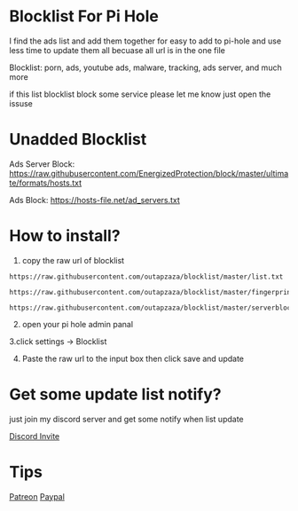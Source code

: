 # Blocklist For Pi Hole
I find the ads list and add them together for easy to add to pi-hole and use less time to update them all becuase all url is in the one file

Blocklist: porn, ads, youtube ads, malware, tracking, ads server, and much more

if this list blocklist block some service please let me know just open the issuse

# Unadded Blocklist

Ads Server Block: https://raw.githubusercontent.com/EnergizedProtection/block/master/ultimate/formats/hosts.txt

Ads Block: https://hosts-file.net/ad_servers.txt

# How to install?
1. copy the raw url of blocklist 
```
https://raw.githubusercontent.com/outapzaza/blocklist/master/list.txt

https://raw.githubusercontent.com/outapzaza/blocklist/master/fingerprintblock.txt 

https://raw.githubusercontent.com/outapzaza/blocklist/master/serverblocklist.txt
```

2. open your pi hole admin panal

3.click settings -> Blocklist

4. Paste the raw url to the input box then click save and update

# Get some update list notify?
just join my discord server and get some notify when list update

[Discord Invite](https://discord.gg/sSQxVAe)

# Tips
[Patreon](https://www.patreon.com/outapzaza)
[Paypal](paypal.me/outapzaza)
